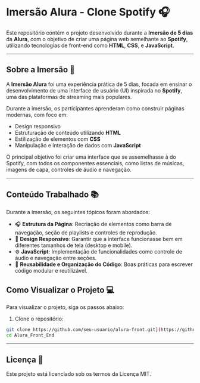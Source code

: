 # **Imersão Alura - Clone Spotify** 🎧

Este repositório contém o projeto desenvolvido durante a **Imersão de 5 dias** da **Alura**, com o objetivo de criar uma página web semelhante ao **Spotify**, utilizando tecnologias de front-end como **HTML**, **CSS**, e **JavaScript**.

---

## **Sobre a Imersão** 🎯

A **Imersão Alura** foi uma experiência prática de 5 dias, focada em ensinar o desenvolvimento de uma interface de usuário (UI) inspirada no **Spotify**, uma das plataformas de streaming mais populares.

Durante a imersão, os participantes aprenderam como construir páginas modernas, com foco em:

- Design responsivo
- Estruturação de conteúdo utilizando **HTML**
- Estilização de elementos com **CSS**
- Manipulação e interação de dados com **JavaScript**

O principal objetivo foi criar uma interface que se assemelhasse à do Spotify, com todos os componentes essenciais, como listas de músicas, imagens de capa, controles de áudio e navegação.

---

## **Conteúdo Trabalhado** 📚

Durante a imersão, os seguintes tópicos foram abordados:

- 🎧 **Estrutura da Página**: Recriação de elementos como barra de navegação, seção de playlists e controles de reprodução.
- 🎨 **Design Responsivo**: Garantir que a interface funcionasse bem em diferentes tamanhos de tela (desktop e mobile).
- ⚙️ **JavaScript**: Implementação de funcionalidades como controle de áudio e navegação entre seções.
- 🔄 **Reusabilidade e Organização do Código**: Boas práticas para escrever código modular e reutilizável.


## **Como Visualizar o Projeto** 💻

Para visualizar o projeto, siga os passos abaixo:

1. Clone o repositório:

```bash
git clone https://github.com/seu-usuario/alura-front.git](https://github.com/taifanfa/Alura_Front_End.git
cd Alura_Front_End
```

---

## Licença 📜
Este projeto está licenciado sob os termos da Licença MIT.

